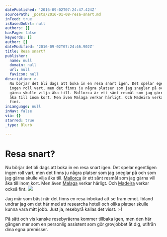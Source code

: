 ```yaml
---
datePublished: '2016-09-02T07:24:47.424Z'
sourcePath: _posts/2016-01-08-resa-snart.md
inFeed: true
isBasedOnUrl: null
authors: []
hasPage: false
keywords: []
author: []
dateModified: '2016-09-02T07:24:46.902Z'
title: Resa snart?
publisher:
  name: null
  domain: null
  url: null
  favicon: null
description: >-
  Nu börjar det bli dags att boka in en resa snart igen. Det spelar egentligen
  ingen roll vart, men det finns ju några platser som jag sneglar på och som jag
  gärna skulle vilja åka till. Mallorca är ett sånt resmål som jag gärna vill
  åka till inom kort. Men även Malaga verkar härligt. Och Madeira verkar också
  fint.
inLanguage: null
inNav: false
via: {}
starred: true
_type: Blurb

---
```

# Resa snart?

Nu börjar det bli dags att boka in en resa snart igen. Det spelar egentligen ingen roll vart, men det finns ju några platser som jag sneglar på och som jag gärna skulle vilja åka till. [Mallorca][0] är ett sånt resmål som jag gärna vill åka till inom kort. Men även [Malaga][1] verkar härligt. Och [Madeira][2] verkar också fint.
![](https://s3-us-west-2.amazonaws.com/the-grid-img/p/008e07522f79656a445d9270eebb91294b24093a.jpg)

Jag mår som bäst när det finns en resa inbokad att se fram emot. Ibland undrar jag om det här med att researcha hotell och olika platser skulle kunna vara mitt jobb. Just ja, resebyrå kallas det visst. :-)

På sätt och vis kanske resebyråerna kommer tillbaka igen, men den här gången mer som en personlig assistent som gör grovjobbet åt dig, utifrån dina egna premisser.

[0]: http://www.mallorcaspanien.se/
[1]: http://www.malagaspanien.se/
[2]: http://www.madeiraportugal.se/